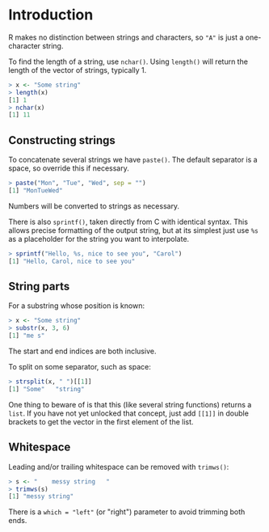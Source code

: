 # Introduction

R makes no distinction between strings and characters, so `"A"` is just a one-character string.

To find the length of a string, use `nchar()`.
Using `length()` will return the length of the vector of strings, typically 1.

```R
> x <- "Some string"
> length(x)
[1] 1
> nchar(x)
[1] 11
````

## Constructing strings

To concatenate several strings we have `paste()`.
The default separator is a space, so override this if necessary.

```R
> paste("Mon", "Tue", "Wed", sep = "")
[1] "MonTueWed"
```

Numbers will be converted to strings as necessary.

There is also `sprintf()`, taken directly from C with identical syntax.
This allows precise formatting of the output string, but at its simplest just use `%s` as a placeholder for the string you want to interpolate.

```R
> sprintf("Hello, %s, nice to see you", "Carol")
[1] "Hello, Carol, nice to see you"
```

## String parts

For a substring whose position is known:

```R
> x <- "Some string"
> substr(x, 3, 6)
[1] "me s"
```

The start and end indices are both inclusive.

To split on some separator, such as space:

```R
> strsplit(x, " ")[[1]]
[1] "Some"   "string"
```

One thing to beware of is that this (like several string functions) returns a `list`. 
If you have not yet unlocked that concept, just add `[[1]]` in double brackets to get the vector in the first element of the list.

## Whitespace

Leading and/or trailing whitespace can be removed with `trimws()`:

```R
> s <- "    messy string   "
> trimws(s)
[1] "messy string"
```

There is a `which = "left"` (or "right") parameter to avoid trimming both ends.
